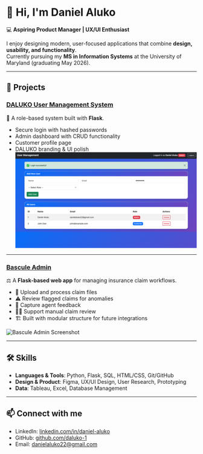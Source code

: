 # 👋 Hi, I'm Daniel Aluko

💻 **Aspiring Product Manager | UX/UI Enthusiast**

I enjoy designing modern, user-focused applications that combine **design, usability, and functionality**.  
Currently pursuing my **MS in Information Systems** at the University of Maryland (graduating May 2026).  

---

## 🚀 Projects

### [DALUKO User Management System](https://github.com/daluko-1/daluko-user-management)
🔐 A role-based system built with **Flask**.  
- Secure login with hashed passwords  
- Admin dashboard with CRUD functionality  
- Customer profile page  
- DALUKO branding & UI polish  
![Screenshot](https://github.com/daluko-1/daluko-user-management/blob/main/screenshots/dashboard.png)

---

### [Bascule Admin](https://github.com/daluko-1/bascule-project)
⚖️ A **Flask-based web app** for managing insurance claim workflows.  
- 📂 Upload and process claim files  
- ⚠️ Review flagged claims for anomalies  
- 📝 Capture agent feedback  
- 👨‍💻 Support manual claim review  
- 🏗️ Built with modular structure for future integrations  

![Bascule Admin Screenshot](link-to-bascule-screenshot)

---

## 🛠️ Skills
- **Languages & Tools**: Python, Flask, SQL, HTML/CSS, Git/GitHub  
- **Design & Product**: Figma, UX/UI Design, User Research, Prototyping  
- **Data**: Tableau, Excel, Database Management  

---

## 📫 Connect with me
- LinkedIn: [linkedin.com/in/daniel-aluko](https://linkedin.com/in/daniel-aluko)  
- GitHub: [github.com/daluko-1](https://github.com/daluko-1)  
- Email: danielaluko22@gmail.com

